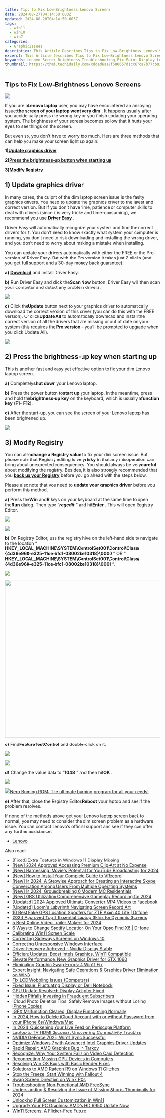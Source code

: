 ```yaml
---
title: Tips to Fix Low-Brightness Lenovo Screens
date: 2024-08-27T04:14:50.603Z
updated: 2024-08-28T04:14:50.603Z
tags:
  - win11
  - win10
  - win7
categories:
  - GraphicIssues
description: This Article Describes Tips to Fix Low-Brightness Lenovo Screens
excerpt: This Article Describes Tips to Fix Low-Brightness Lenovo Screens
keywords: Lenovo Screen Brightness Troubleshooting,Fix Faint Display Lenovo Laptop,Improve Low-Brightness Lenovo Monitors,Lenovo Screen Brightness Enhancement Tips,Optimize Lenovo Display Settings,Lenovo Laptop Brightness Adjustment Guide,Resolve Low Visibility Lenovo PCs
thumbnail: https://thmb.techidaily.com/cdded6aa8f500657d1cc67ca7b77cb926c32d80c757bf8e50b4e15a0eac70eb2.jpg
---
```


## Tips to Fix Low-Brightness Lenovo Screens

![](https://images.drivereasy.com/wp-content/uploads/2017/10/img_59dad7accf3cc.jpg)

 If you are a**Lenovo laptop** user, you may have encountered an annoying issue:**the screen of your laptop went very dim** . It happens usually after you accidentally press the wrong key or you finish updating your operating system. The brightness of your screen becomes so low that it hurts your eyes to see things on the screen.

 But even so, you don’t have to worry too much. Here are three methods that can help you make your screen light up again:

 **1)[Update graphics driver](#a)**

 **2)[Press the brightness-up button when starting up](#b)**

 **3)[Modify Registry](#c)**

## 1) Update graphics driver

 In many cases, the culprit of the dim laptop screen issue is the faulty graphics drivers. You need to update the graphics driver to the latest and correct version. But if you don’t have time, patience or computer skills to deal with drivers (since it is very tricky and time-consuming), we recommend you use [**Driver Easy**](https://tools.techidaily.com/drivereasy/download/) .

 Driver Easy will automatically recognize your system and find the correct drivers for it. You don’t need to know exactly what system your computer is running, you don’t need to risk downloading and installing the wrong driver, and you don’t need to worry about making a mistake when installing.

 You can update your drivers automatically with either the FREE or the Pro version of Driver Easy. But with the Pro version it takes just 2 clicks (and you get full support and a 30-day money back guarantee):

**a)** [**Download**](https://tools.techidaily.com/drivereasy/download/) and install Driver Easy.

**b)** Run Driver Easy and click the**Scan Now** button. Driver Easy will then scan your computer and detect any problem drivers.

![](https://images.drivereasy.com/wp-content/uploads/2017/07/img_597858796d417.png)

**c)**  Click the**Update** button next to your graphics driver to automatically download the correct version of this driver (you can do this with the FREE version). Or click**Update All** to automatically download and install the correct version of all the drivers that are missing or out of date on your system (this requires the [**Pro version**](https://tools.techidaily.com/drivereasy/download/) – you’ll be prompted to upgrade when you click Update All).

![](https://images.drivereasy.com/wp-content/uploads/2017/07/img_597859a7e365f.jpg)

## 2) Press the brightness-up key when starting up

 This is another fast and easy yet effective option to fix your dim Lenovo laptop screen.

**a)**  Completely**shut down** your Lenovo laptop.

**b)**  Press the power button to**start up** your laptop. In the meantime, press and hold the**brightness-up key** on the keyboard, which is usually a**function key** (**F1-** **F12**).

**c)**  After the start-up, you can see the screen of your Lenovo laptop has been brightened up.

<!-- affiliate ads begin -->
<a href="https://shop.systoolsgroup.com/affiliate.php?ACCOUNT=SYSTOOBY&AFFILIATE=108875&PATH=https%3A%2F%2Fwww.systoolsgroup.com%3FAFFILIATE%3D108875%26RESOURCE%3D%2BSysTools%2BPDF%2BUnlocker"><img src="https://www.systoolsgroup.com/box/pdf-unlocker.png" border="0"></a>
<!-- affiliate ads end -->
## 3) Modify Registry

 You can also**change a Registry value** to fix your dim screen issue. But please note that Registry editing is very**risky** in that any misoperation can bring about unexpected consequences. You should always be very**careful** about modifying the registry. Besides, it is also strongly recommended that you [**back up your Registry**](https://tools.techidaily.com/drivereasy/download/) before you go ahead with the steps below.

 Please also note that you need to [**update your graphics driver**](#a) before you perform this method.

**a)**  Press the**Win** and**R** keys on your keyboard at the same time to open the**Run** dialog. Then type “_**regedit**_ ” and hit**Enter** . This will open Registry Editor.

![](https://images.drivereasy.com/wp-content/uploads/2017/07/img_597862b688206.png)

<!-- affiliate ads begin -->
<a href="https://estore.winxdvd.com/order/checkout.php?PRODS=12653808&QTY=1&AFFILIATE=108875&CART=1"><img src="https://www.winxdvd.com/affiliate/new-banner/wt-500x500.jpg" border="0"></a>
<!-- affiliate ads end -->
**b)**  On Registry Editor, use the registry hive on the left-hand side to navigate to the location “ **HKEY\_LOCAL\_MACHINE\\SYSTEM\\ControlSet001\\Control\\Class\\{4d36e968-e325-11ce-bfc1-08002be10318}\\0000** ” OR “ **HKEY\_LOCAL\_MACHINE\\SYSTEM\\ControlSet001\\Control\\Class\\{4d36e968-e325-11ce-bfc1-08002be10318}\\0001** “.

![](https://images.drivereasy.com/wp-content/uploads/2017/07/img_597866ac4e53d.jpg)

<!-- affiliate ads begin -->
<a href="https://ephamedtechinc.pxf.io/c/5597632/2095369/26400" target="_top" id="2095369"><img src="//a.impactradius-go.com/display-ad/26400-2095369" border="0" alt="" width="1024" height="512"/></a><img height="0" width="0" src="https://imp.pxf.io/i/5597632/2095369/26400" style="position:absolute;visibility:hidden;" border="0" />
<!-- affiliate ads end -->
**c)**  Find**FeatureTestControl** and double-click on it.

![](https://images.drivereasy.com/wp-content/uploads/2017/07/img_597867284d454.png)

<!-- affiliate ads begin -->
<a href="https://estore.winxdvd.com/order/checkout.php?PRODS=4081991&QTY=1&AFFILIATE=108875&CART=1"><img src="https://www.winxdvd.com/affiliate/new-banner/wt-500x500.jpg" border="0"></a>
<!-- affiliate ads end -->
**d)**  Change the value data to “**f048** ” and then hit**OK** .

![](https://images.drivereasy.com/wp-content/uploads/2017/07/img_597867f178db8.png)

<!-- affiliate ads begin -->
<a href="https://store.nero.com/order/checkout.php?PRODS=39694080&QTY=1&AFFILIATE=108875&CART=1"><img src="http://cdnwww.nero.com/nero-com-wAssets/img/banners/2023/nbr/fire/Screenshot_1red_gb.jpg" border="0">Nero Burning ROM:
The ultimate burning program for all your needs!</a>
<!-- affiliate ads end -->
**e)** After that, close the Registry Editor.**Reboot** your laptop and see if the problem resolves.

 If none of the methods above get your Lenovo laptop screen back to normal, you may need to consider the dim screen problem as a hardware issue. You can contact Lenovo’s official support and see if they can offer any further assistance.

* [Lenovo](https://tools.techidaily.com/drivereasy/download/)

<ins class="adsbygoogle"
     style="display:block"
     data-ad-format="autorelaxed"
     data-ad-client="ca-pub-7571918770474297"
     data-ad-slot="1223367746"></ins>



<ins class="adsbygoogle"
     style="display:block"
     data-ad-client="ca-pub-7571918770474297"
     data-ad-slot="8358498916"
     data-ad-format="auto"
     data-full-width-responsive="true"></ins>





<span class="atpl-alsoreadstyle">Also read:</span>
<div><ul>
<li><a href="https://graphic-issues.techidaily.com/fixed-extra-features-in-windows-11-display-missing/"><u>[Fixed] Extra Features in Windows 11 Display Missing</u></a></li>
<li><a href="https://article-files.techidaily.com/new-2024-approved-accessing-premium-clip-art-at-no-expense/"><u>[New] 2024 Approved  Accessing Premium Clip-Art at No Expense</u></a></li>
<li><a href="https://eaxpv-info.techidaily.com/new-harnessing-imovies-potential-for-youtube-broadcasting-for-2024/"><u>[New] Harnessing iMovie's Potential for YouTube Broadcasting for 2024</u></a></li>
<li><a href="https://video-screen-grab.techidaily.com/new-how-to-install-your-complete-guide-to-vrecord/"><u>[New] How to Install  Your Complete Guide to VRecord</u></a></li>
<li><a href="https://digital-screen-recording.techidaily.com/new-in-2024-a-stepwise-approach-for-creating-an-interactive-skype-conversation-among-users-from-multiple-operating-systems/"><u>[New] In 2024, A Stepwise Approach for Creating an Interactive Skype Conversation Among Users From Multiple Operating Systems</u></a></li>
<li><a href="https://video-capture.techidaily.com/new-in-2024-groundbreaking-6-modern-mc-residentials/"><u>[New] In 2024, Groundbreaking 6 Modern MC Residentials</u></a></li>
<li><a href="https://screen-mirroring-recording.techidaily.com/new-obs-utilization-comprehensive-gameplay-recording-for-2024/"><u>[New] OBS Utilization  Comprehensive Gameplay Recording for 2024</u></a></li>
<li><a href="https://facebook-clips.techidaily.com/updated-2024-approved-ultimate-converter-mp4-videos-to-facebook/"><u>[Updated] 2024 Approved  Ultimate Converter  MP4 Videos to Facebook</u></a></li>
<li><a href="https://digital-screen-recording.techidaily.com/updated-looms-labyrinth-navigating-screen-record-art/"><u>[Updated] Loom's Labyrinth  Navigating Screen Record Art</u></a></li>
<li><a href="https://location-fake.techidaily.com/10-best-fake-gps-location-spoofers-for-zte-axon-40-lite-drfone-by-drfone-virtual-android/"><u>10 Best Fake GPS Location Spoofers for ZTE Axon 40 Lite | Dr.fone</u></a></li>
<li><a href="https://fox-boxes.techidaily.com/2024-approved-top-8-essential-laptop-skins-for-dynamic-screens/"><u>2024 Approved  Top 8 Essential Laptop Skins for Dynamic Screens</u></a></li>
<li><a href="https://ai-vdieo-software.techidaily.com/5-best-online-video-trailer-makers-for-2024/"><u>5 Best Online Video Trailer Makers for 2024</u></a></li>
<li><a href="https://location-fake.techidaily.com/6-ways-to-change-spotify-location-on-your-oppo-find-x6-drfone-by-drfone-virtual-android/"><u>6 Ways to Change Spotify Location On Your Oppo Find X6 | Dr.fone</u></a></li>
<li><a href="https://graphic-issues.techidaily.com/calibrating-win11-screen-scale/"><u>Calibrating Win11 Screen Scale</u></a></li>
<li><a href="https://graphic-issues.techidaily.com/correcting-sideways-screens-on-windows-10/"><u>Correcting Sideways Screens on Windows 10</u></a></li>
<li><a href="https://graphic-issues.techidaily.com/correcting-unresponsive-windows-interface/"><u>Correcting Unresponsive Windows Interface</u></a></li>
<li><a href="https://graphic-issues.techidaily.com/driver-recovery-achieved-nvidia-display-stable/"><u>Driver Recovery Achieved - Nvidia Display Stable</u></a></li>
<li><a href="https://graphic-issues.techidaily.com/efficient-updates-boost-intels-graphics-win11-compatible/"><u>Efficient Updates: Boost Intels Graphics, Win11 Compatible</u></a></li>
<li><a href="https://graphic-issues.techidaily.com/elevate-performance-new-graphics-driver-for-gtx-1060/"><u>Elevate Performance: New Graphics Driver for GTX 1060</u></a></li>
<li><a href="https://graphic-issues.techidaily.com/eliminating-graphic-swap-errors-a-win11-fix/"><u>Eliminating Graphic Swap Errors: A Win11 Fix</u></a></li>
<li><a href="https://graphic-issues.techidaily.com/expert-insight-navigating-safe-operations-and-graphics-driver-elimination-on-win8/"><u>Expert Insight: Navigating Safe Operations & Graphics Driver Elimination on WIN8</u></a></li>
<li><a href="https://graphic-issues.techidaily.com/fix-lcd-wobbling-issues-computers/"><u>Fix LCD Wobbling Issues (Computers)</u></a></li>
<li><a href="https://graphic-issues.techidaily.com/fixed-issue-fluctuating-display-on-dell-notebook/"><u>Fixed Issue: Fluctuating Display on Dell Notebook</u></a></li>
<li><a href="https://graphic-issues.techidaily.com/gpu-update-resolved-display-adapter-fixed/"><u>GPU Update Resolved: Display Adapter Fixed</u></a></li>
<li><a href="https://youtube-videos.techidaily.com/hidden-pitfalls-investing-in-fraudulent-subscribers/"><u>Hidden Pitfalls  Investing in Fraudulent Subscribers</u></a></li>
<li><a href="https://tech-renaissance.techidaily.com/icloud-photo-deletion-tips-safely-remove-images-without-losing-iphone-copies/"><u>ICloud Photo Deletion Tips: Safely Remove Images without Losing iPhone Copies</u></a></li>
<li><a href="https://graphic-issues.techidaily.com/igfx-malfunction-cleared-display-functioning-normally/"><u>IGFX Malfunction Cleared, Display Functioning Normally</u></a></li>
<li><a href="https://activate-lock.techidaily.com/in-2024-how-to-delete-icloud-account-with-or-without-password-from-your-iphone-6swindowsmac-by-drfone-ios/"><u>In 2024, How to Delete iCloud Account with or without Password from your iPhone 6s/Windows/Mac</u></a></li>
<li><a href="https://extra-approaches.techidaily.com/in-2024-quickening-your-live-feed-on-periscope-platform/"><u>In 2024, Quickening Your Live Feed on Periscope Platform</u></a></li>
<li><a href="https://graphic-issues.techidaily.com/laptop-to-tv-hdmi-success-uncovering-connectivity-troubles/"><u>Laptop to TV HDMI Success: Uncovering Connectivity Troubles</u></a></li>
<li><a href="https://graphic-issues.techidaily.com/nvidia-geforce-7025-win11-sync-successful/"><u>NVIDIA GeForce 7025, Win11 Sync Successful</u></a></li>
<li><a href="https://graphic-issues.techidaily.com/optimize-windows-7-with-advanced-intel-graphics-driver-updates/"><u>Optimize Windows 7 with Advanced Intel Graphics Driver Updates</u></a></li>
<li><a href="https://graphic-issues.techidaily.com/rapid-repair-amd-graphics-bug-in-tarkov/"><u>Rapid Repair: AMD Graphics Bug in Tarkov</u></a></li>
<li><a href="https://graphic-issues.techidaily.com/recognize-why-your-system-fails-on-video-card-detection/"><u>Recognize: Why Your System Fails on Video Card Detection</u></a></li>
<li><a href="https://graphic-issues.techidaily.com/reconnecting-missing-gpu-devices-in-computers/"><u>Reconnecting Missing GPU Devices in Computers</u></a></li>
<li><a href="https://graphic-issues.techidaily.com/resolving-win-os-bugs-with-basic-render-fixes/"><u>Resolving Win OS Bugs with Basic Render Fixes</u></a></li>
<li><a href="https://graphic-issues.techidaily.com/solutions-to-amd-radeon-r9-on-windows-11-glitches/"><u>Solutions to AMD Radeon R9 on Windows 11 Glitches</u></a></li>
<li><a href="https://graphic-issues.techidaily.com/stop-the-freeze-start-winning-with-fallout-4/"><u>Stop the Freeze, Start Winning with Fallout 4</u></a></li>
<li><a href="https://graphic-issues.techidaily.com/swap-screen-direction-on-win7-pcs/"><u>Swap Screen Direction on Win7 PCs</u></a></li>
<li><a href="https://graphic-issues.techidaily.com/troubleshooting-non-functional-amd-freesync/"><u>Troubleshooting Non-Functional AMD FreeSync</u></a></li>
<li><a href="https://facebook-video-footage.techidaily.com/understanding-and-resolving-the-issue-of-missing-shorts-thumbnails-for-2024/"><u>Understanding & Resolving the Issue of Missing Shorts Thumbnails for 2024</u></a></li>
<li><a href="https://graphic-issues.techidaily.com/unlocking-full-screen-customization-in-win11/"><u>Unlocking Full Screen Customization in Win11</u></a></li>
<li><a href="https://graphic-issues.techidaily.com/1719817435202-upgrade-your-pc-graphics-amds-hd-6950-update-now/"><u>Upgrade Your PC Graphics: AMD's HD 6950 Update Now</u></a></li>
<li><a href="https://graphic-issues.techidaily.com/win11-screens-a-flicker-free-future/"><u>Win11 Screens: A Flicker-Free Future</u></a></li>
</ul></div>
